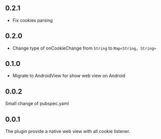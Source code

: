 ## 0.2.1
- Fix cookies parsing

## 0.2.0
- Change type of onCookieChange from `String` to `Map<String, String>` 

## 0.1.0
- Migrate to AndroidView for show web view on Android

## 0.0.2

Small change of pubspec.yaml

## 0.0.1

The plugin provide a native web view with all cookie listener.
